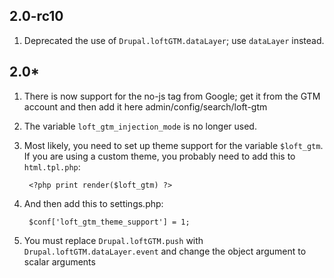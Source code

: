 ## 2.0-rc10

1. Deprecated the use of `Drupal.loftGTM.dataLayer`; use `dataLayer` instead.

## 2.0*

1. There is now support for the no-js tag from Google; get it from the GTM account and then add it here admin/config/search/loft-gtm
1. The variable `loft_gtm_injection_mode` is no longer used.
1. Most likely, you need to set up theme support for the variable `$loft_gtm`.  If you are using a custom theme, you probably need to add this to `html.tpl.php`:
    
        <?php print render($loft_gtm) ?>

1. And then add this to settings.php: 

        $conf['loft_gtm_theme_support'] = 1;

1. You must replace `Drupal.loftGTM.push` with `Drupal.loftGTM.dataLayer.event` and change the object argument to scalar arguments
